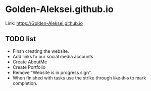 # Golden-Aleksei.github.io
Link: https://Golden-Aleksei.github.io
## TODO list
* Finsh creating the website.
* Add links to our social media accounts
* Create AboutMe
* Create Portfolio
* Remove "Website is in progress sign".
* When finished with tasks use the strike through ~~like this~~ to mark completion. 

